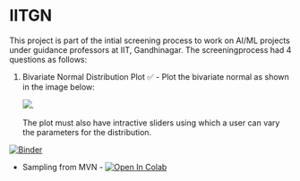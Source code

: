 # IITGN

This project is part of the intial screening process to work on AI/ML projects under guidance professors at IIT, Gandhinagar. The screeningprocess had 4 questions as follows:

1. Bivariate Normal Distribution Plot :white_check_mark: - Plot the bivariate normal as shown in the image below: 

    <img src="https://upload.wikimedia.org/wikipedia/commons/thumb/8/8e/MultivariateNormal.png/330px-MultivariateNormal.png">.

    The plot must also have intractive sliders using which a user can vary
    the parameters for the distribution. 

[![Binder](https://mybinder.org/badge_logo.svg)](https://mybinder.org/v2/gh/nitish1295/IITGN.git/master?filepath=Bivariate%20Normal%20Plot.ipynb) 
- Sampling from MVN - [![Open In Colab](https://colab.research.google.com/assets/colab-badge.svg)](https://colab.research.google.com/drive/1_omE5a9EWDLLlHDQLgZdL65earF23Qu3?usp=sharing)